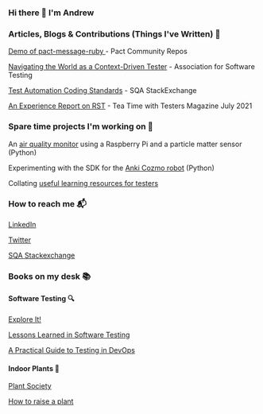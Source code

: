 ### Hi there 👋  I'm Andrew



### Articles, Blogs & Contributions (Things I've Written) :pencil:

[Demo of pact-message-ruby ](https://docs.pact.io/community_repos) - Pact Community Repos

[Navigating the World as a Context-Driven Tester](https://github.com/associationforsoftwaretesting/navigating/blob/main/navigatingcdt.md) - Association for Software Testing

[Test Automation Coding Standards](https://sqa.stackexchange.com/questions/50120/are-there-specific-coding-guidelines-for-test-automation/50152#50152) - SQA StackExchange

[An Experience Report on RST](https://teatimewithtesters.com/an-experience-report-on-r-s-t/) - Tea Time with Testers Magazine July 2021

### Spare time projects I'm working on :hammer: 

An [air quality monitor](https://github.com/AndrewJanuary/PM-Monitor) using a Raspberry Pi and a particle matter sensor (Python)

Experimenting with the SDK for the [Anki Cozmo robot](https://developer.anki.com/blog/learn/tutorial/getting-started-with-the-cozmo-sdk/index.html) (Python)

Collating [useful learning resources for testers](https://github.com/AndrewJanuary/Test-Engineering-Resources)


### How to reach me :mailbox_with_mail: 

[LinkedIn](https://www.linkedin.com/in/andrewjanuary/)

[Twitter](https://twitter.com/andrewjanuary)

[SQA Stackexchange](https://sqa.stackexchange.com/users/53327/andrew-january)


### Books on my desk :books:

#### Software Testing :mag:

[Explore It!](https://pragprog.com/titles/ehxta/)

[Lessons Learned in Software Testing](https://www.goodreads.com/book/show/599997.Lessons_Learned_in_Software_Testing)

[A Practical Guide to Testing in DevOps](https://leanpub.com/testingindevops)

#### Indoor Plants :cactus:

[Plant Society](https://www.goodreads.com/book/show/35960194-plant-society) 

[How to raise a plant](https://www.goodreads.com/book/show/38743224-how-to-raise-a-plant-and-make-it-love-you-back)





<!--
**AndrewJanuary/AndrewJanuary** is a ✨ _special_ ✨ repository because its `README.md` (this file) appears on your GitHub profile.

Here are some ideas to get you started:

- 🔭 I’m currently working on ...
- 🌱 I’m currently learning ...
- 👯 I’m looking to collaborate on ...
- 🤔 I’m looking for help with ...
- 💬 Ask me about ...
- 📫 How to reach me: ...
- 😄 Pronouns: ...
- ⚡ Fun fact: ...
-->
